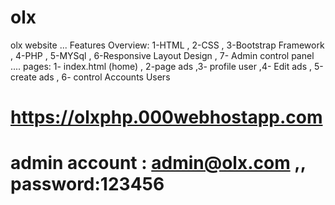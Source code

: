 # olx
olx website
... Features Overview: 
1-HTML , 2-CSS , 3-Bootstrap Framework , 4-PHP , 5-MYSql , 6-Responsive Layout Design , 7- Admin control panel .... pages: 1- index.html (home) , 2-page ads ,3- profile user ,4- Edit ads , 5-create ads , 6- control Accounts Users 
# https://olxphp.000webhostapp.com
# admin account : admin@olx.com ,, password:123456
